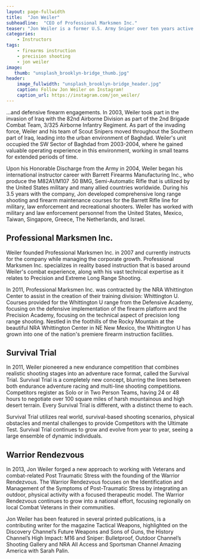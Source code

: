 ```yaml
---
layout: page-fullwidth
title:  "Jon Weiler"
subheadline:  "CEO of Professional Marksmen Inc."
teaser: "Jon Weiler is a former U.S. Army Sniper over ten years active experience working with precision long range cartridges..."
categories:
    - Instructors
tags:
    - firearms instruction
    - precision shooting
    - jon weiler
image:
   thumb: "unsplash_brooklyn-bridge_thumb.jpg"
header:
    image_fullwidth: "unsplash_brooklyn-bridge_header.jpg"
    caption: Follow Jon Weiler on Instagram!
    caption_url: https://instagram.com/jon_weiler/
---
```

...and defensive firearm engagements. In 2003, Weiler took part in the invasion of Iraq with the 82nd Airborne Division as part of the 2nd Brigade Combat Team, 3/325 Airborne Infantry Regiment.  As part of the invading force, Weiler and his team of Scout Snipers moved throughout the Southern part of Iraq, leading into the urban environment of Baghdad. Weiler's unit occupied the SW Sector of Baghdad from 2003-2004, where he gained valuable operating experience in this environment, working in small teams for extended periods of time.  

Upon his Honorable Discharge from the Army in 2004, Weiler began his international instructor career with Barrett Firearms Manufacturing Inc., who produce the M82A1/M107 .50 BMG, Semi-Automatic Rifle that is utilized by the United States military and many allied countries worldwide. During his 3.5 years with the company, Jon developed comprehensive long range shooting and firearm maintenance courses for the Barrett Rifle line for military, law enforcement and recreational shooters.  Weiler has worked with military and law enforcement personnel from the United States, Mexico, Taiwan, Singapore, Greece, The Netherlands, and Israel.

## Professional Marksmen Inc.

Weiler founded Professional Marksmen Inc. in 2007 and currently instructs for the company while managing the corporate growth.  Professional Marksmen Inc. specializes in reality based instruction that is based around Weiler's combat experience, along with his vast technical expertise as it relates to Precision and Extreme Long Range Shooting.  

In 2011, Professional Marksmen Inc. was contracted by the NRA Whittington Center to assist in the creation of their training division: Whittington U.  Courses provided for the Whittington U range from the Defensive Academy, focusing on the defensive implementation of the firearm platform and the Precision Academy, focusing on the technical aspect of precision long range shooting.  Nestled in the foothills of the Rocky Mountain at the beautiful NRA Whittington Center in NE New Mexico, the Whittington U has grown into one of the nation's premiere firearm instruction facilities.


## Survival Trial

In 2011, Weiler pioneered a new endurance competition that combines realistic shooting stages into an adventure race format, called the Survival Trial.  Survival Trial is a completely new concept, blurring the lines between both endurance adventure racing and multi-line shooting competitions. Competitors register as Solo or in Two Person Teams, having 24 or 48 hours to negotiate over 100 square miles of harsh mountainous and high desert terrain.  Every Survival Trial is different, with a distinct theme to each. 

Survival Trial utilizes real world, survival-based shooting scenarios, physical obstacles and mental challenges to provide Competitors with the Ultimate Test.  Survival Trial continues to grow and evolve from year to year, seeing a large ensemble of dynamic individuals.


## Warrior Rendezvous

In 2013, Jon Weiler forged a new approach to working with Veterans and combat-related Post Traumatic Stress with the founding of the Warrior Rendezvous. The Warrior Rendezvous focuses on the Identification and Management of the Symptoms of Post-Traumatic Stress by integrating an outdoor, physical activity with a focused therapeutic model. The Warrior Rendezvous continues to grow into a national effort, focusing regionally on local Combat Veterans in their communities.

Jon Weiler has been featured in several printed publications, is a contributing writer for the magazine Tactical Weapons, highlighted on the Discovery Channel’s Future Weapons and Sons of Guns, the History Channel’s High Impact: M16 and Sniper: Bulletproof, Outdoor Channel’s Shooting Gallery and NRA All Access and Sportsman Channel Amazing America with Sarah Palin.





